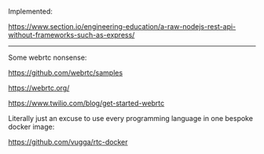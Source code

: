 Implemented:

https://www.section.io/engineering-education/a-raw-nodejs-rest-api-without-frameworks-such-as-express/

--- 

Some webrtc nonsense:

https://github.com/webrtc/samples

https://webrtc.org/

https://www.twilio.com/blog/get-started-webrtc

Literally just an excuse to use every programming language in one bespoke docker image:

https://github.com/vugga/rtc-docker

